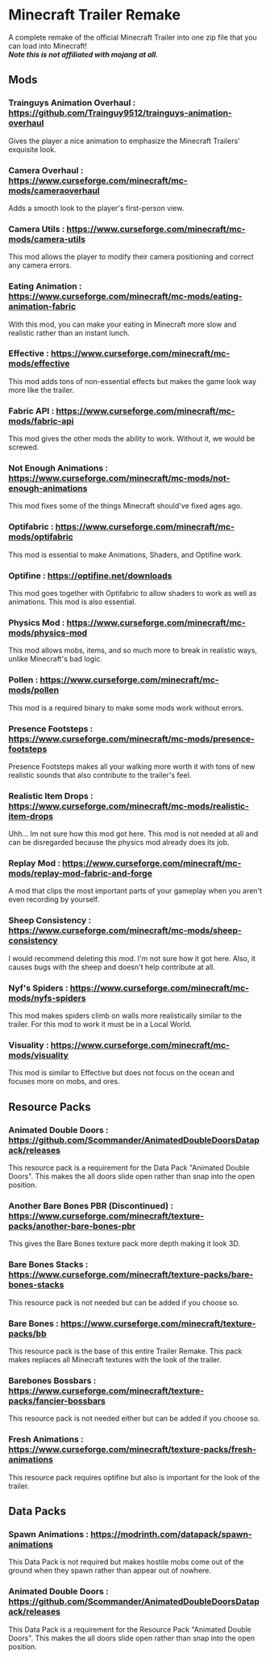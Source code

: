 # Minecraft Trailer Remake
A complete remake of the official Minecraft Trailer into one zip file that you can load into Minecraft! <br>
***Note this is not affiliated with mojang at all.***

## Mods

### Trainguys Animation Overhaul : <a href="https://github.com/Trainguy9512/trainguys-animation-overhaul">https://github.com/Trainguy9512/trainguys-animation-overhaul</a>
Gives the player a nice animation to emphasize the Minecraft Trailers' exquisite look.
### Camera Overhaul : <a href="https://www.curseforge.com/minecraft/mc-mods/cameraoverhaul">https://www.curseforge.com/minecraft/mc-mods/cameraoverhaul</a>
Adds a smooth look to the player's first-person view.
### Camera Utils : <a href="https://www.curseforge.com/minecraft/mc-mods/camera-utils">https://www.curseforge.com/minecraft/mc-mods/camera-utils</a>
This mod allows the player to modify their camera positioning and correct any camera errors.
### Eating Animation : <a href="https://www.curseforge.com/minecraft/mc-mods/eating-animation-fabric">https://www.curseforge.com/minecraft/mc-mods/eating-animation-fabric</a>
With this mod, you can make your eating in Minecraft more slow and realistic rather than an instant lunch.
### Effective : <a href="https://www.curseforge.com/minecraft/mc-mods/effective">https://www.curseforge.com/minecraft/mc-mods/effective</a>
This mod adds tons of non-essential effects but makes the game look way more like the trailer.
### Fabric API : <a href="https://www.curseforge.com/minecraft/mc-mods/fabric-api">https://www.curseforge.com/minecraft/mc-mods/fabric-api</a>
This mod gives the other mods the ability to work. Without it, we would be screwed.
### Not Enough Animations : <a href="https://www.curseforge.com/minecraft/mc-mods/not-enough-animations">https://www.curseforge.com/minecraft/mc-mods/not-enough-animations</a>
This mod fixes some of the things Minecraft should've fixed ages ago.
### Optifabric : <a href="https://www.curseforge.com/minecraft/mc-mods/optifabric">https://www.curseforge.com/minecraft/mc-mods/optifabric</a>
This mod is essential to make Animations, Shaders, and Optifine work.
### Optifine : <a href="https://optifine.net/downloads">https://optifine.net/downloads</a>
This mod goes together with Optifabric to allow shaders to work as well as animations. This mod is also essential.
### Physics Mod : <a href="https://www.curseforge.com/minecraft/mc-mods/physics-mod">https://www.curseforge.com/minecraft/mc-mods/physics-mod</a>
This mod allows mobs, items, and so much more to break in realistic ways, unlike Minecraft's bad logic.
### Pollen : <a href="https://www.curseforge.com/minecraft/mc-mods/pollen">https://www.curseforge.com/minecraft/mc-mods/pollen</a>
This mod is a required binary to make some mods work without errors.
### Presence Footsteps : <a href="https://www.curseforge.com/minecraft/mc-mods/presence-footsteps">https://www.curseforge.com/minecraft/mc-mods/presence-footsteps</a>
Presence Footsteps makes all your walking more worth it with tons of new realistic sounds that also contribute to the trailer's feel.
### Realistic Item Drops : <a href="https://www.curseforge.com/minecraft/mc-mods/realistic-item-drops">https://www.curseforge.com/minecraft/mc-mods/realistic-item-drops</a>
Uhh... Im not sure how this mod got here. This mod is not needed at all and can be disregarded because the physics mod already does its job.
### Replay Mod : <a href="https://www.curseforge.com/minecraft/mc-mods/replay-mod-fabric-and-forge">https://www.curseforge.com/minecraft/mc-mods/replay-mod-fabric-and-forge</a>
A mod that clips the most important parts of your gameplay when you aren't even recording by yourself.
### Sheep Consistency : <a href="https://www.curseforge.com/minecraft/mc-mods/sheep-consistency">https://www.curseforge.com/minecraft/mc-mods/sheep-consistency</a>
I would recommend deleting this mod. I'm not sure how it got here. Also, it causes bugs with the sheep and doesn't help contribute at all.
### Nyf's Spiders : <a href="https://www.curseforge.com/minecraft/mc-mods/nyfs-spiders">https://www.curseforge.com/minecraft/mc-mods/nyfs-spiders</a>
This mod makes spiders climb on walls more realistically similar to the trailer. For this mod to work it must be in a Local World.
### Visuality : <a href="https://www.curseforge.com/minecraft/mc-mods/visuality">https://www.curseforge.com/minecraft/mc-mods/visuality</a>
This mod is similar to Effective but does not focus on the ocean and focuses more on mobs, and ores.

## Resource Packs

### Animated Double Doors : <a href="https://github.com/Scommander/AnimatedDoubleDoorsDatapack/releases">https://github.com/Scommander/AnimatedDoubleDoorsDatapack/releases</a>
This resource pack is a requirement for the Data Pack "Animated Double Doors". This makes the all doors slide open rather than snap into the open position.
### Another Bare Bones PBR (Discontinued) : <a href="https://www.curseforge.com/minecraft/texture-packs/another-bare-bones-pbr">https://www.curseforge.com/minecraft/texture-packs/another-bare-bones-pbr</a>
This gives the Bare Bones texture pack more depth making it look 3D.
### Bare Bones Stacks : <a href="https://www.curseforge.com/minecraft/texture-packs/bare-bones-stacks">https://www.curseforge.com/minecraft/texture-packs/bare-bones-stacks</a>
This resource pack is not needed but can be added if you choose so.
### Bare Bones : <a href="https://www.curseforge.com/minecraft/texture-packs/bb">https://www.curseforge.com/minecraft/texture-packs/bb</a>
This resource pack is the base of this entire Trailer Remake. This pack makes replaces all Minecraft textures with the look of the trailer.
### Barebones Bossbars : <a href="https://www.curseforge.com/minecraft/texture-packs/fancier-bossbars">https://www.curseforge.com/minecraft/texture-packs/fancier-bossbars</a>
This resource pack is not needed either but can be added if you choose so.
### Fresh Animations : <a href="https://www.curseforge.com/minecraft/texture-packs/fresh-animations">https://www.curseforge.com/minecraft/texture-packs/fresh-animations</a>
This resource pack requires optifine but also is important for the look of the trailer.

## Data Packs

### Spawn Animations : <a href="https://modrinth.com/datapack/spawn-animations">https://modrinth.com/datapack/spawn-animations</a>
This Data Pack is not required but makes hostile mobs come out of the ground when they spawn rather than appear out of nowhere.
### Animated Double Doors : <a href="https://github.com/Scommander/AnimatedDoubleDoorsDatapack/releases">https://github.com/Scommander/AnimatedDoubleDoorsDatapack/releases</a>
This Data Pack is a requirement for the Resource Pack "Animated Double Doors". This makes the all doors slide open rather than snap into the open position.
